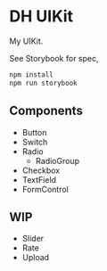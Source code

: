 # DH UIKit

My UIKit.

See Storybook for spec,

```bash
npm install
npm run storybook
```

## Components

- Button
- Switch
- Radio
  - RadioGroup
- Checkbox
- TextField
- FormControl

## WIP

- Slider
- Rate
- Upload

